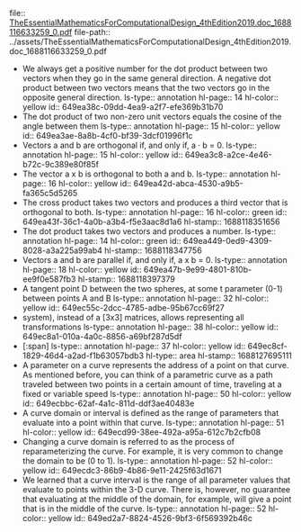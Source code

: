 file:: [TheEssentialMathematicsForComputationalDesign_4thEdition2019.doc_1688116633259_0.pdf](../assets/TheEssentialMathematicsForComputationalDesign_4thEdition2019.doc_1688116633259_0.pdf)
file-path:: ../assets/TheEssentialMathematicsForComputationalDesign_4thEdition2019.doc_1688116633259_0.pdf

- We always get a positive number for the dot product between two vectors when they go in the same general direction. A negative dot product between two vectors means that the two vectors go in the opposite general direction.
  ls-type:: annotation
  hl-page:: 14
  hl-color:: yellow
  id:: 649ea38c-09dd-4ea9-a2f7-efe369b31b70
- The dot product of two non-zero unit vectors equals the cosine of the angle between them
  ls-type:: annotation
  hl-page:: 15
  hl-color:: yellow
  id:: 649ea3ae-8a8b-4cf0-bf39-3dcf01996f1c
- Vectors a and b are orthogonal if, and only if, a · b = 0.
  ls-type:: annotation
  hl-page:: 15
  hl-color:: yellow
  id:: 649ea3c8-a2ce-4e46-b72c-9c389e80f85f
- The vector a x b is orthogonal to both a and b.
  ls-type:: annotation
  hl-page:: 16
  hl-color:: yellow
  id:: 649ea42d-abca-4530-a9b5-fa365c5d5265
- The cross product takes two vectors and produces a third vector that is orthogonal to both.
  ls-type:: annotation
  hl-page:: 16
  hl-color:: green
  id:: 649ea43f-36c1-4a0b-a3b4-f5e3aac8d1a6
  hl-stamp:: 1688118351656
- The dot product takes two vectors and produces a number.
  ls-type:: annotation
  hl-page:: 14
  hl-color:: green
  id:: 649ea449-0ed9-4309-8028-a3a225a99ab4
  hl-stamp:: 1688118347756
- Vectors a and b are parallel if, and only if, a x b = 0.
  ls-type:: annotation
  hl-page:: 18
  hl-color:: yellow
  id:: 649ea47b-9e99-4801-810b-ee9f0e587fb3
  hl-stamp:: 1688118397379
- A tangent point D between the two spheres, at some t parameter (0-1) between points A and B
  ls-type:: annotation
  hl-page:: 32
  hl-color:: yellow
  id:: 649ec55c-2dcc-4785-adbe-95b67cc69f27
- system), instead of a [3x3] matrices, allows representing all transformations
  ls-type:: annotation
  hl-page:: 38
  hl-color:: yellow
  id:: 649ec8a1-010a-4a0c-8856-a69bf287d5df
- [:span]
  ls-type:: annotation
  hl-page:: 37
  hl-color:: yellow
  id:: 649ec8cf-1829-46d4-a2ad-f1b63057bdb3
  hl-type:: area
  hl-stamp:: 1688127695111
- A parameter on a curve represents the address of a point on that curve. As mentioned before, you can think of a parametric curve as a path traveled between two points in a certain amount of time, traveling at a fixed or variable speed
  ls-type:: annotation
  hl-page:: 50
  hl-color:: yellow
  id:: 649ecbbc-62af-4a1c-811d-ddf3ae40483e
- A curve domain or interval is defined as the range of parameters that evaluate into a point within that curve.
  ls-type:: annotation
  hl-page:: 51
  hl-color:: yellow
  id:: 649ecd99-38ee-492a-a95a-612c7b2cfb08
- Changing a curve domain is referred to as the process of reparameterizing the curve. For example, it is very common to change the domain to be (0 to 1).
  ls-type:: annotation
  hl-page:: 52
  hl-color:: yellow
  id:: 649ecdc3-86b9-4b86-9e11-2425f63d1671
- We learned that a curve interval is the range of all parameter values that evaluate to points within the 3-D curve. There is, however, no guarantee that evaluating at the middle of the domain, for example, will give a point that is in the middle of the curve.
  ls-type:: annotation
  hl-page:: 52
  hl-color:: yellow
  id:: 649ed2a7-8824-4526-9bf3-6f569392b46c